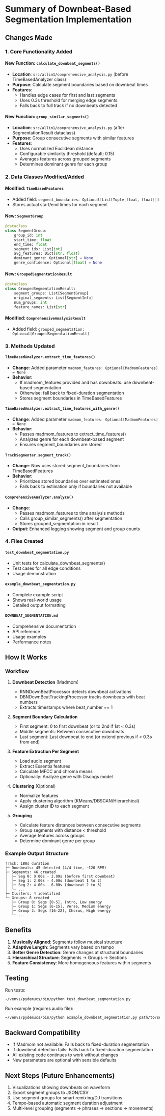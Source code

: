 # Summary of Downbeat-Based Segmentation Implementation

## Changes Made

### 1. Core Functionality Added

#### New Function: `calculate_downbeat_segments()`

- **Location**: `src/allin1/comprehensive_analysis.py` (before TimeBasedAnalyzer class)
- **Purpose**: Calculate segment boundaries based on downbeat times
- **Features**:
  - Handles edge cases for first and last segments
  - Uses 0.3s threshold for merging edge segments
  - Falls back to full track if no downbeats detected

#### New Function: `group_similar_segments()`

- **Location**: `src/allin1/comprehensive_analysis.py` (after SegmentationResult dataclass)
- **Purpose**: Group consecutive segments with similar features
- **Features**:
  - Uses normalized Euclidean distance
  - Configurable similarity threshold (default: 0.15)
  - Averages features across grouped segments
  - Determines dominant genre for each group

### 2. Data Classes Modified/Added

#### Modified: `TimeBasedFeatures`

- Added field: `segment_boundaries: Optional[List[Tuple[float, float]]]`
- Stores actual start/end times for each segment

#### New: `SegmentGroup`

```python
@dataclass
class SegmentGroup:
    group_id: int
    start_time: float
    end_time: float
    segment_ids: List[int]
    avg_features: Dict[str, float]
    dominant_genre: Optional[str] = None
    genre_confidence: Optional[float] = None
```

#### New: `GroupedSegmentationResult`

```python
@dataclass
class GroupedSegmentationResult:
    segment_groups: List[SegmentGroup]
    original_segments: List[SegmentInfo]
    num_groups: int
    feature_names: List[str]
```

#### Modified: `ComprehensiveAnalysisResult`

- Added field: `grouped_segmentation: Optional[GroupedSegmentationResult]`

### 3. Methods Updated

#### `TimeBasedAnalyzer.extract_time_features()`

- **Change**: Added parameter `madmom_features: Optional[MadmomFeatures] = None`
- **Behavior**:
  - If madmom_features provided and has downbeats: use downbeat-based segmentation
  - Otherwise: fall back to fixed-duration segmentation
  - Stores segment boundaries in TimeBasedFeatures

#### `TimeBasedAnalyzer.extract_time_features_with_genre()`

- **Change**: Added parameter `madmom_features: Optional[MadmomFeatures] = None`
- **Behavior**:
  - Passes madmom_features to extract_time_features()
  - Analyzes genre for each downbeat-based segment
  - Ensures segment_boundaries are stored

#### `TrackSegmenter.segment_track()`

- **Change**: Now uses stored segment_boundaries from TimeBasedFeatures
- **Behavior**:
  - Prioritizes stored boundaries over estimated ones
  - Falls back to estimation only if boundaries not available

#### `ComprehensiveAnalyzer.analyze()`

- **Change**:
  - Passes madmom_features to time analysis methods
  - Calls group_similar_segments() after segmentation
  - Stores grouped_segmentation in result
- **Output**: Enhanced logging showing segment and group counts

### 4. Files Created

#### `test_downbeat_segmentation.py`

- Unit tests for calculate_downbeat_segments()
- Test cases for all edge conditions
- Usage demonstration

#### `example_downbeat_segmentation.py`

- Complete example script
- Shows real-world usage
- Detailed output formatting

#### `DOWNBEAT_SEGMENTATION.md`

- Comprehensive documentation
- API reference
- Usage examples
- Performance notes

## How It Works

### Workflow

1. **Downbeat Detection** (Madmom)

   - RNNDownBeatProcessor detects downbeat activations
   - DBNDownBeatTrackingProcessor tracks downbeats with beat numbers
   - Extracts timestamps where beat_number == 1

2. **Segment Boundary Calculation**

   - First segment: 0 to first downbeat (or to 2nd if 1st < 0.3s)
   - Middle segments: Between consecutive downbeats
   - Last segment: Last downbeat to end (or extend previous if < 0.3s from end)

3. **Feature Extraction Per Segment**

   - Load audio segment
   - Extract Essentia features
   - Calculate MFCC and chroma means
   - Optionally: Analyze genre with Discogs model

4. **Clustering** (Optional)

   - Normalize features
   - Apply clustering algorithm (KMeans/DBSCAN/Hierarchical)
   - Assign cluster ID to each segment

5. **Grouping**
   - Calculate feature distances between consecutive segments
   - Group segments with distance < threshold
   - Average features across groups
   - Determine dominant genre per group

### Example Output Structure

```
Track: 180s duration
├─ Downbeats: 45 detected (4/4 time, ~120 BPM)
├─ Segments: 46 created
│  ├─ Seg 0: 0.00s - 2.00s (before first downbeat)
│  ├─ Seg 1: 2.00s - 4.00s (downbeat 1 to 2)
│  ├─ Seg 2: 4.00s - 6.00s (downbeat 2 to 3)
│  └─ ...
├─ Clusters: 4 identified
└─ Groups: 8 created
   ├─ Group 0: Segs [0-5], Intro, Low energy
   ├─ Group 1: Segs [6-15], Verse, Medium energy
   ├─ Group 2: Segs [16-22], Chorus, High energy
   └─ ...
```

## Benefits

1. **Musically Aligned**: Segments follow musical structure
2. **Adaptive Length**: Segments vary based on tempo
3. **Better Genre Detection**: Genre changes at structural boundaries
4. **Hierarchical Structure**: Segments → Groups → Sections
5. **Feature Consistency**: More homogeneous features within segments

## Testing

Run tests:

```bash
~/venvs/pydemucs/bin/python test_downbeat_segmentation.py
```

Run example (requires audio file):

```bash
~/venvs/pydemucs/bin/python example_downbeat_segmentation.py path/to/song.mp3
```

## Backward Compatibility

- If Madmom not available: Falls back to fixed-duration segmentation
- If downbeat detection fails: Falls back to fixed-duration segmentation
- All existing code continues to work without changes
- New parameters are optional with sensible defaults

## Next Steps (Future Enhancements)

1. Visualizations showing downbeats on waveform
2. Export segment groups to JSON/CSV
3. Use segment groups for smart remixing/DJ transitions
4. Tempo-based automatic segment duration adjustment
5. Multi-level grouping (segments → phrases → sections → movements)
